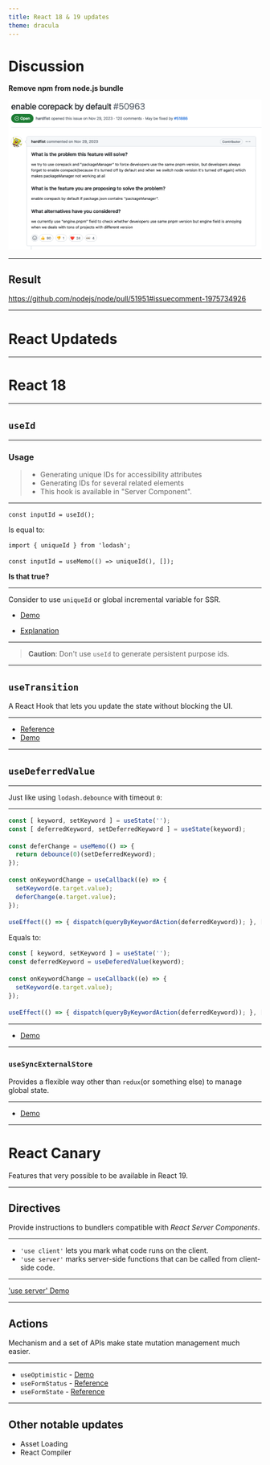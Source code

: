 ```yaml
---
title: React 18 & 19 updates
theme: dracula
---
```


# Discussion

**Remove npm from node.js bundle**

![](./remove-npm.png)
<!-- .element: style="width: 70%;margin: 0 auto;" -->

----

## Result

https://github.com/nodejs/node/pull/51951#issuecomment-1975734926

---

# React Updateds

---

# React 18

----

## `useId`

----

### Usage

> * Generating unique IDs for accessibility attributes
> * Generating IDs for several related elements
> * This hook is available in "Server Component".

----

```tsx
const inputId = useId();
```

Is equal to:
<!-- .element: class="fragment" data-fragment-index="1" -->

```tsx
import { uniqueId } from 'lodash';

const inputId = useMemo(() => uniqueId(), []);
```
<!-- .element: class="fragment" data-fragment-index="1" -->

**Is that true?**
<!-- .element: class="fragment" data-fragment-index="2" -->

----

Consider to use `uniqueId` or global incremental variable for SSR.

* [Demo](http://localhost:3000/samples/useId)
<!-- .element: class="fragment" data-fragment-index="1" -->
* [Explanation](https://react.dev/reference/react/useId#why-is-useid-better-than-an-incrementing-counter)
<!-- .element: class="fragment" data-fragment-index="2" -->

----

> **Caution**: Don't use `useId` to generate persistent purpose ids.

----

## `useTransition`

A React Hook that lets you update the state without blocking the UI.

----

* [Reference](https://react.dev/reference/react/useTransition)
* [Demo](http://localhost:3000/samples/useTransition)

----

## `useDeferredValue`

----

Just like using `lodash.debounce` with timeout `0`:

----

```jsx
const [ keyword, setKeyword ] = useState('');
const [ deferredKeyword, setDeferredKeyword ] = useState(keyword);

const deferChange = useMemo(() => {
  return debounce(0)(setDeferredKeyword);
});

const onKeywordChange = useCallback((e) => {
  setKeyword(e.target.value);
  deferChange(e.target.value);
});

useEffect(() => { dispatch(queryByKeywordAction(deferredKeyword)); }, [ deferredKeyword ]);
```
<!-- .element: style="font-size:14pt" -->


Equals to:
<!-- .element: class="fragment" data-fragment-index="1" -->

```jsx
const [ keyword, setKeyword ] = useState('');
const deferredKeyword = useDeferedValue(keyword);

const onKeywordChange = useCallback((e) => {
  setKeyword(e.target.value);
});

useEffect(() => { dispatch(queryByKeywordAction(deferredKeyword)); }, [ deferredKeyword ]);
```
<!-- .element: class="fragment" style="font-size:14pt" data-fragment-index="1" -->

----

* [Demo](https://github.com/nodejs/node/pull/51951#issuecomment-1975734926)

----

### `useSyncExternalStore`

Provides a flexible way other than `redux`(or something else) to manage global state.

----

* [Demo](https://react.dev/reference/react/useSyncExternalStore)

---

# React Canary

Features that very possible to be available in React 19.

----

## Directives

Provide instructions to bundlers compatible with _React Server Components_.

----

* `'use client'` lets you mark what code runs on the client.
* `'use server'` marks server-side functions that can be called from client-side code.

----

['use server' Demo](https://localhost:3000/samples/directives)

----

## Actions
Mechanism and a set of APIs make state mutation management much easier.

----

* `useOptimistic` - [Demo](https://localhost:3000/samples/actions)
* `useFormStatus` - [Reference](https://react.dev/reference/react-dom/hooks/useFormStatus)
* `useFormState` - [Reference](https://react.dev/reference/react-dom/hooks/useFormState)

----

## Other notable updates

* Asset Loading
* React Compiler
